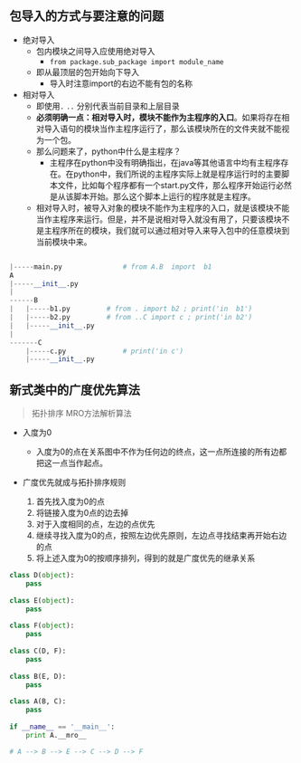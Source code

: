 ## 包导入的方式与要注意的问题
- 绝对导入
	- 包内模块之间导入应使用绝对导入
		- `from package.sub_package import module_name`
	- 即从最顶层的包开始向下导入
		- 导入时注意import的右边不能有包的名称
- 相对导入
	- 即使用`.`  `..` 分别代表当前目录和上层目录
	- **必须明确一点：相对导入时，模块不能作为主程序的入口**。如果将存在相对导入语句的模块当作主程序运行了，那么该模块所在的文件夹就不能视为一个包。
	- 那么问题来了，python中什么是主程序？
		- 主程序在python中没有明确指出，在java等其他语言中均有主程序存在。在python中，我们所说的主程序实际上就是程序运行时的主要脚本文件，比如每个程序都有一个start.py文件，那么程序开始运行必然是从该脚本开始。那么这个脚本上运行的程序就是主程序。
	- 相对导入时，被导入对象的模块不能作为主程序的入口，就是该模块不能当作主程序来运行。但是，并不是说相对导入就没有用了，只要该模块不是主程序所在的模块，我们就可以通过相对导入来导入包中的任意模块到当前模块中来。

``` python

|-----main.py				# from A.B  import  b1
A
|-----__init__.py 
|
------B
|	|-----b1.py			# from . import b2 ; print('in  b1')
|	|-----b2.py			# from ..C import c ; print('in b2')
|	|-----__init__.py	
|
-------C
	|-----c.py				# print('in c')
	|-----__init__.py		
```

## 新式类中的广度优先算法
> 拓扑排序
> MRO方法解析算法

- 入度为0
	- 入度为0的点在关系图中不作为任何边的终点，这一点所连接的所有边都把这一点当作起点。
	
- 广度优先就成与拓扑排序规则
	1. 首先找入度为0的点
	2. 将链接入度为0点的边去掉
	3. 对于入度相同的点，左边的点优先
	4. 继续寻找入度为0的点，按照左边优先原则，左边点寻找结束再开始右边的点
	5. 将上述入度为0的按顺序排列，得到的就是广度优先的继承关系

```python
class D(object):
    pass
 
class E(object):
    pass
 
class F(object):
    pass
 
class C(D, F):
    pass
 
class B(E, D):
    pass
 
class A(B, C):
    pass
 
if __name__ == '__main__':
    print A.__mro__

# A --> B --> E --> C --> D --> F
```
